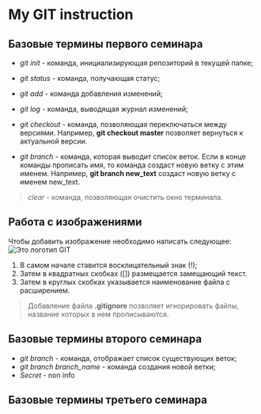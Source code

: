 # My GIT instruction

## Базовые термины первого семинара

* *git init* - команда, инициализирующая репозиторий в текущей папке;

* *git status* - команда, получающая статус;

* *git add* - команда добавления изменений;

* *git log* - команда, выводящая журнал изменений;

* *git checkout* - команда, позволяющая переключаться между версиями.
Например, **git checkout master** позволяет вернуться к актуальной версии.

* *git branch* - команда, которая выводит список веток. Если в конце команды прописать имя, то команда создаст новую ветку с этим именем. Например, **git branch new_text** создаст новую ветку c именем new_text.

> *clear* - команда, позволяющая очистить окно терминала.

## Работа с изображениями

Чтобы добавить изображение необходимо написать следующее: 
![Это логотип GIT](git-logo.png)

1. В самом начале ставится восклицательный знак (!);
2. Затем в квадратных скобках ([]) размещается замещающий текст.
3. Затем в круглых скобках указывается наименование файла с расширением. 

> Добавление файла **.gitignore** позволяет игнорировать файлы, название которых в нем прописываются.


## Базовые термины второго семинара
* *git branch* - команда, отображает список существующих веток;
* *git branch branch_name* - команда создания новой ветки;
* *Secret* - non info



## Базовые термины третьего семинара
